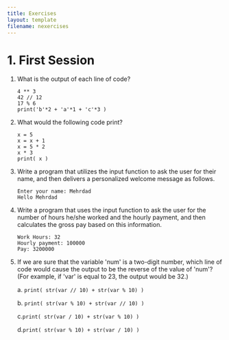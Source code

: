 ```yaml
---
title: Exercises
layout: template
filename: nexercises
--- 
```


# 1. First Session

1. What is the output of each line of code? 

      ```
      4 ** 3
      42 // 12
      17 % 6
      print('b'*2 + 'a'*1 + 'c'*3 )
      ```

2. What would the following code print?

      ```
      x = 5
      x = x + 1
      x = 5 * 2
      x * 3
      print( x )
      ```

3. Write a program that utilizes the input function to ask the user for their name, and then delivers a personalized welcome message as follows.

      ```
      Enter your name: Mehrdad
      Hello Mehrdad
      ```

4. Write a program that uses the input function to ask the user for the number of hours he/she worked and the hourly payment, and then calculates the gross pay based on this information.

      ```
      Work Hours: 32
      Hourly payment: 100000
      Pay: 3200000
      ```
5. If we are sure that the variable 'num' is a two-digit number, which line of code would cause the output to be the reverse of the value of 'num'? (For example, if 'var' is equal to 23, the output would be 32.)

      a. `print( str(var // 10) + str(var % 10) )`
      
      b. `print( str(var % 10) + str(var // 10) )`
      
      c.`print( str(var / 10) + str(var % 10) )` 
      
      d.`print( str(var % 10) + str(var / 10) )`
